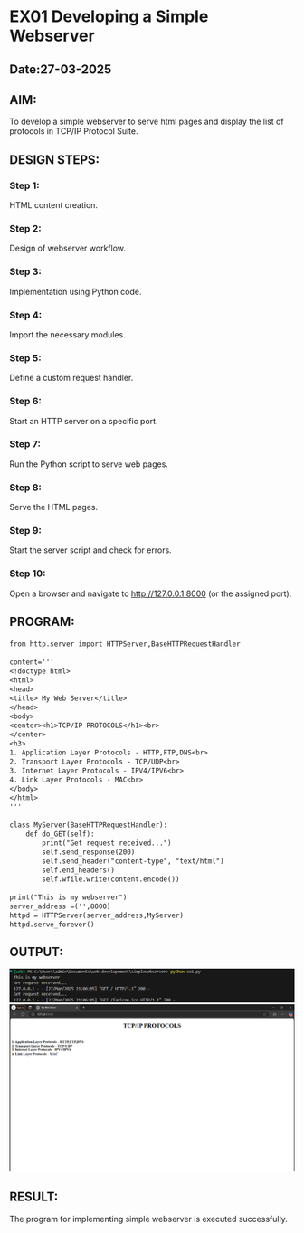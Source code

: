# EX01 Developing a Simple Webserver
## Date:27-03-2025

## AIM:
To develop a simple webserver to serve html pages and display the list of protocols in TCP/IP Protocol Suite.

## DESIGN STEPS:
### Step 1: 
HTML content creation.

### Step 2:
Design of webserver workflow.

### Step 3:
Implementation using Python code.

### Step 4:
Import the necessary modules.

### Step 5:
Define a custom request handler.

### Step 6:
Start an HTTP server on a specific port.

### Step 7:
Run the Python script to serve web pages.

### Step 8:
Serve the HTML pages.

### Step 9:
Start the server script and check for errors.

### Step 10:
Open a browser and navigate to http://127.0.0.1:8000 (or the assigned port).

## PROGRAM:
~~~
from http.server import HTTPServer,BaseHTTPRequestHandler

content='''
<!doctype html>
<html>
<head>
<title> My Web Server</title>
</head>
<body>
<center><h1>TCP/IP PROTOCOLS</h1><br>
</center>
<h3>
1. Application Layer Protocols - HTTP,FTP,DNS<br>
2. Transport Layer Protocols - TCP/UDP<br>
3. Internet Layer Protocols - IPV4/IPV6<br>
4. Link Layer Protocols - MAC<br>
</body>
</html>
'''

class MyServer(BaseHTTPRequestHandler):
    def do_GET(self):
        print("Get request received...")
        self.send_response(200) 
        self.send_header("content-type", "text/html")       
        self.end_headers()
        self.wfile.write(content.encode())

print("This is my webserver") 
server_address =('',8000)
httpd = HTTPServer(server_address,MyServer)
httpd.serve_forever()
~~~


## OUTPUT:
![alt text](<Screenshot 2025-03-27 211850.png>)
![alt text](<Screenshot 2025-03-27 210637.png>)

## RESULT:
The program for implementing simple webserver is executed successfully.
